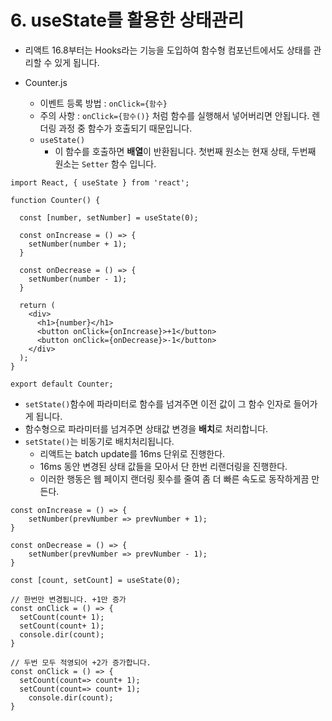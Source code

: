 # 6. useState를 활용한 상태관리

- 리액트 16.8부터는 Hooks라는 기능을 도입하여 함수형 컴포넌트에서도 상태를 관리할 수 있게 됩니다.



- Counter.js
  - 이벤트 등록 방법 : `onClick={함수}`
  - 주의 사항 : `onClick={함수()}` 처럼 함수를 실행해서 넣어버리면 안됩니다. 렌더링 과정 중 함수가 호출되기 때문입니다.
  - `useState()`
    - 이 함수를 호출하면 **배열**이 반환됩니다. 첫번째 원소는 현재 상태, 두번째 원소는 `Setter` 함수 입니다.

```react
import React, { useState } from 'react';

function Counter() {
    
  const [number, setNumber] = useState(0);  
    
  const onIncrease = () => {
    setNumber(number + 1);
  }

  const onDecrease = () => {
    setNumber(number - 1);
  }
  
  return (
    <div>
      <h1>{number}</h1>
      <button onClick={onIncrease}>+1</button>
      <button onClick={onDecrease}>-1</button>
    </div>
  );
}

export default Counter;
```



- `setState()`함수에 파라미터로 함수를 넘겨주면 이전 값이 그 함수 인자로 들어가게 됩니다.
- 함수형으로 파라미터를 넘겨주면 상태값 변경을 **배치**로 처리합니다.
- `setState()`는 비동기로 배치처리됩니다.
  - 리액트는 batch update를 16ms 단위로 진행한다.
  - 16ms 동안 변경된 상태 값들을 모아서 단 한번 리랜더링을 진행한다.
  - 이러한 행동은 웹 페이지 랜더링 횟수를 줄여 좀 더 빠른 속도로 동작하게끔 만든다.

```react
const onIncrease = () => {
    setNumber(prevNumber => prevNumber + 1);
}

const onDecrease = () => {
    setNumber(prevNumber => prevNumber - 1);
}
```

```react
const [count, setCount] = useState(0);

// 한번만 변경됩니다. +1만 증가
const onClick = () => {
  setCount(count+ 1);
  setCount(count+ 1);
  console.dir(count);
}

// 두번 모두 적영되어 +2가 증가합니다.
const onClick = () => {
  setCount(count=> count+ 1);
  setCount(count=> count+ 1);
    console.dir(count);
}
```

